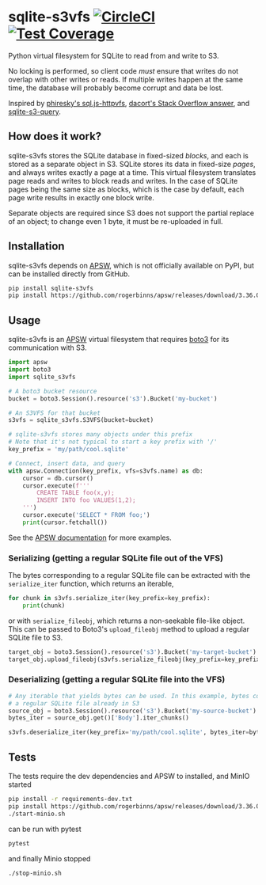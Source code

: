 # sqlite-s3vfs [![CircleCI](https://circleci.com/gh/uktrade/sqlite-s3vfs.svg?style=shield)](https://circleci.com/gh/uktrade/sqlite-s3vfs) [![Test Coverage](https://api.codeclimate.com/v1/badges/6df8a84b0ff21d7ecf22/test_coverage)](https://codeclimate.com/github/uktrade/sqlite-s3vfs/test_coverage)

Python virtual filesystem for SQLite to read from and write to S3.

No locking is performed, so client code _must_ ensure that writes do not overlap with other writes or reads. If multiple writes happen at the same time, the database will probably become corrupt and data be lost.

Inspired by [phiresky's sql.js-httpvfs](https://github.com/phiresky/sql.js-httpvfs), [dacort's Stack Overflow answer](https://stackoverflow.com/a/59434097/1319998), and [sqlite-s3-query](https://github.com/michalc/sqlite-s3-query).


## How does it work?

sqlite-s3vfs stores the SQLite database in fixed-sized _blocks_, and each is stored as a separate object in S3. SQLite stores its data in fixed-size _pages_, and always writes exactly a page at a time. This virtual filesystem translates  page reads and writes to block reads and writes. In the case of SQLite pages being the same size as blocks, which is the case by default, each page write results in exactly one block write.

Separate objects are required since S3 does not support the partial replace of an object; to change even 1 byte, it must be re-uploaded in full.


## Installation

sqlite-s3vfs depends on [APSW](https://github.com/rogerbinns/apsw), which is not officially available on PyPI, but can be installed directly from GitHub.

```bash
pip install sqlite-s3vfs
pip install https://github.com/rogerbinns/apsw/releases/download/3.36.0-r1/apsw-3.36.0-r1.zip --global-option=fetch --global-option=--version --global-option=3.36.0 --global-option=--sqlite --global-option=build --global-option=--enable-all-extensions
```


## Usage

sqlite-s3vfs is an [APSW](https://rogerbinns.github.io/apsw/) virtual filesystem that requires [boto3](https://boto3.amazonaws.com/v1/documentation/api/latest/index.html) for its communication with S3.

```python
import apsw
import boto3
import sqlite_s3vfs

# A boto3 bucket resource
bucket = boto3.Session().resource('s3').Bucket('my-bucket')

# An S3VFS for that bucket
s3vfs = sqlite_s3vfs.S3VFS(bucket=bucket)

# sqlite-s3vfs stores many objects under this prefix
# Note that it's not typical to start a key prefix with '/'
key_prefix = 'my/path/cool.sqlite'

# Connect, insert data, and query
with apsw.Connection(key_prefix, vfs=s3vfs.name) as db:
    cursor = db.cursor()
    cursor.execute(f'''
        CREATE TABLE foo(x,y);
        INSERT INTO foo VALUES(1,2);
    ''')
    cursor.execute('SELECT * FROM foo;')
    print(cursor.fetchall())
```

See the [APSW documentation](https://rogerbinns.github.io/apsw/) for more examples.


### Serializing (getting a regular SQLite file out of the VFS)

The bytes corresponding to a regular SQLite file can be extracted with the `serialize_iter` function, which returns an iterable,

```python
for chunk in s3vfs.serialize_iter(key_prefix=key_prefix):
    print(chunk)
```

or with `serialize_fileobj`, which returns a non-seekable file-like object. This can be passed to Boto3's `upload_fileobj` method to upload a regular SQLite file to S3.

```python
target_obj = boto3.Session().resource('s3').Bucket('my-target-bucket').Object('target/cool.sqlite')
target_obj.upload_fileobj(s3vfs.serialize_fileobj(key_prefix=key_prefix))
```


### Deserializing (getting a regular SQLite file into the VFS)

```python
# Any iterable that yields bytes can be used. In this example, bytes come from
# a regular SQLite file already in S3
source_obj = boto3.Session().resource('s3').Bucket('my-source-bucket').Object('source/cool.sqlite')
bytes_iter = source_obj.get()['Body'].iter_chunks()

s3vfs.deserialize_iter(key_prefix='my/path/cool.sqlite', bytes_iter=bytes_iter)
```


## Tests

The tests require the dev dependencies and APSW to installed, and MinIO started

```bash
pip install -r requirements-dev.txt
pip install https://github.com/rogerbinns/apsw/releases/download/3.36.0-r1/apsw-3.36.0-r1.zip --global-option=fetch --global-option=--version --global-option=3.36.0 --global-option=--all --global-option=build --global-option=--enable-all-extensions
./start-minio.sh
```

can be run with pytest

```bash
pytest
```

and finally Minio stopped

```bash
./stop-minio.sh
```
